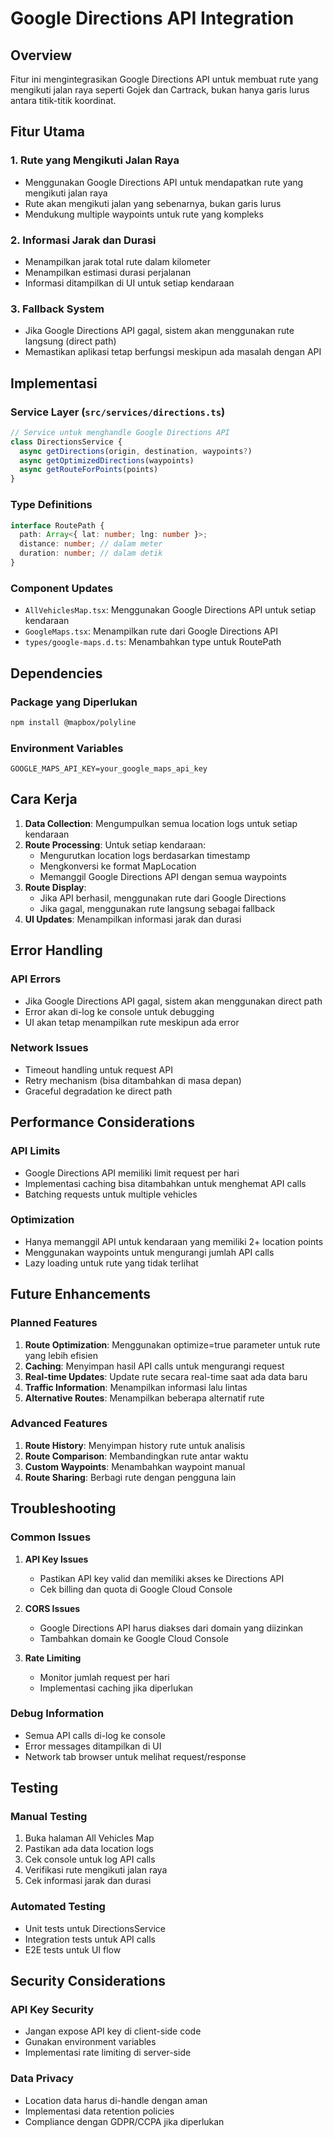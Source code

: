 # Google Directions API Integration

## Overview
Fitur ini mengintegrasikan Google Directions API untuk membuat rute yang mengikuti jalan raya seperti Gojek dan Cartrack, bukan hanya garis lurus antara titik-titik koordinat.

## Fitur Utama

### 1. Rute yang Mengikuti Jalan Raya
- Menggunakan Google Directions API untuk mendapatkan rute yang mengikuti jalan raya
- Rute akan mengikuti jalan yang sebenarnya, bukan garis lurus
- Mendukung multiple waypoints untuk rute yang kompleks

### 2. Informasi Jarak dan Durasi
- Menampilkan jarak total rute dalam kilometer
- Menampilkan estimasi durasi perjalanan
- Informasi ditampilkan di UI untuk setiap kendaraan

### 3. Fallback System
- Jika Google Directions API gagal, sistem akan menggunakan rute langsung (direct path)
- Memastikan aplikasi tetap berfungsi meskipun ada masalah dengan API

## Implementasi

### Service Layer (`src/services/directions.ts`)
```typescript
// Service untuk menghandle Google Directions API
class DirectionsService {
  async getDirections(origin, destination, waypoints?)
  async getOptimizedDirections(waypoints)
  async getRouteForPoints(points)
}
```

### Type Definitions
```typescript
interface RoutePath {
  path: Array<{ lat: number; lng: number }>;
  distance: number; // dalam meter
  duration: number; // dalam detik
}
```

### Component Updates
- `AllVehiclesMap.tsx`: Menggunakan Google Directions API untuk setiap kendaraan
- `GoogleMaps.tsx`: Menampilkan rute dari Google Directions API
- `types/google-maps.d.ts`: Menambahkan type untuk RoutePath

## Dependencies

### Package yang Diperlukan
```bash
npm install @mapbox/polyline
```

### Environment Variables
```env
GOOGLE_MAPS_API_KEY=your_google_maps_api_key
```

## Cara Kerja

1. **Data Collection**: Mengumpulkan semua location logs untuk setiap kendaraan
2. **Route Processing**: Untuk setiap kendaraan:
   - Mengurutkan location logs berdasarkan timestamp
   - Mengkonversi ke format MapLocation
   - Memanggil Google Directions API dengan semua waypoints
3. **Route Display**: 
   - Jika API berhasil, menggunakan rute dari Google Directions
   - Jika gagal, menggunakan rute langsung sebagai fallback
4. **UI Updates**: Menampilkan informasi jarak dan durasi

## Error Handling

### API Errors
- Jika Google Directions API gagal, sistem akan menggunakan direct path
- Error akan di-log ke console untuk debugging
- UI akan tetap menampilkan rute meskipun ada error

### Network Issues
- Timeout handling untuk request API
- Retry mechanism (bisa ditambahkan di masa depan)
- Graceful degradation ke direct path

## Performance Considerations

### API Limits
- Google Directions API memiliki limit request per hari
- Implementasi caching bisa ditambahkan untuk menghemat API calls
- Batching requests untuk multiple vehicles

### Optimization
- Hanya memanggil API untuk kendaraan yang memiliki 2+ location points
- Menggunakan waypoints untuk mengurangi jumlah API calls
- Lazy loading untuk rute yang tidak terlihat

## Future Enhancements

### Planned Features
1. **Route Optimization**: Menggunakan optimize=true parameter untuk rute yang lebih efisien
2. **Caching**: Menyimpan hasil API calls untuk mengurangi request
3. **Real-time Updates**: Update rute secara real-time saat ada data baru
4. **Traffic Information**: Menampilkan informasi lalu lintas
5. **Alternative Routes**: Menampilkan beberapa alternatif rute

### Advanced Features
1. **Route History**: Menyimpan history rute untuk analisis
2. **Route Comparison**: Membandingkan rute antar waktu
3. **Custom Waypoints**: Menambahkan waypoint manual
4. **Route Sharing**: Berbagi rute dengan pengguna lain

## Troubleshooting

### Common Issues

1. **API Key Issues**
   - Pastikan API key valid dan memiliki akses ke Directions API
   - Cek billing dan quota di Google Cloud Console

2. **CORS Issues**
   - Google Directions API harus diakses dari domain yang diizinkan
   - Tambahkan domain ke Google Cloud Console

3. **Rate Limiting**
   - Monitor jumlah request per hari
   - Implementasi caching jika diperlukan

### Debug Information
- Semua API calls di-log ke console
- Error messages ditampilkan di UI
- Network tab browser untuk melihat request/response

## Testing

### Manual Testing
1. Buka halaman All Vehicles Map
2. Pastikan ada data location logs
3. Cek console untuk log API calls
4. Verifikasi rute mengikuti jalan raya
5. Cek informasi jarak dan durasi

### Automated Testing
- Unit tests untuk DirectionsService
- Integration tests untuk API calls
- E2E tests untuk UI flow

## Security Considerations

### API Key Security
- Jangan expose API key di client-side code
- Gunakan environment variables
- Implementasi rate limiting di server-side

### Data Privacy
- Location data harus di-handle dengan aman
- Implementasi data retention policies
- Compliance dengan GDPR/CCPA jika diperlukan

